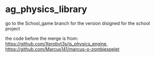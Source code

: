 # ag_physics_library
 
go to the School_game branch for the version disigned for the school project

the code before the merge is from:
https://github.com/Xerobyt3s/js_physics_engine,
https://github.com/Marcus141/marcus-o-zombiespelet
